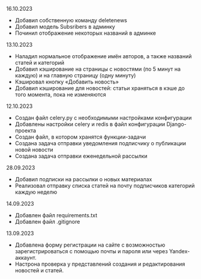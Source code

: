 16.10.2023

* Добавил собственную команду deletenews
* Добавил модель Subsribers в админку
* Починил отображение некоторых названий в админке

13.10.2023

* Наладил нормальное отображение имён авторов, а также названий статей и категорий
* Добавил кэширование на страницы с новостями (по 5 минут на каждую) и на главную страницу (одну минуту)
* Кэшировал кнопку «Добавить новость»
* Добавил кэширование для новостей: статьи храняться в кэше до того момента, пока не изменяются

12.10.2023

* Создан файл celery.py с необходимыми настройками конфигурации
* Добавлены настройки celery и redis в файл конфигурации Django-проекта
* Создан файл, в котором хранятся функции-задачи
* Создана задача отправки уведомления подписчику о публикации новой новости
* Создана задача отправки еженедельной рассылки

28.09.2023

* Добавил подписки на рассылки о новых материалах
* Реализовал отправку списка статей на почту подписчиков категорий каждую неделю

14.09.2023

* Добавлен файл requirements.txt
* Добавлен файл .gitignore

13.09.2023

* Добавлена форму регистрации на сайте с возможностью зарегистрироваться с помощью почты и пароля или через Yandex-аккаунт.
* Настрона проверка у представлений создания и редактирования новостей и статей.
